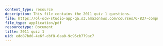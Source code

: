 ```yaml
---
content_type: resource
description: This file contains the 2011 quiz 1 questions.
file: https://ol-ocw-studio-app-qa.s3.amazonaws.com/courses/6-837-computer-graphics-fall-2012/edd87bd64e6febf80aa09c95cb779ac7_MIT6_837F12_2011_qz1.pdf
file_type: application/pdf
resourcetype: Document
title: 2011 quiz 1
uid: edd87bd6-4e6f-ebf8-0aa0-9c95cb779ac7
---
```

